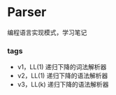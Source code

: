 # Parser

编程语言实现模式，学习笔记

### tags

- v1，LL(1) 递归下降的词法解析器
- v2，LL(1) 递归下降的语法解析器
- v3，LL(k) 递归下降的语法解析器